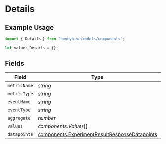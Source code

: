 # Details

## Example Usage

```typescript
import { Details } from "honeyhive/models/components";

let value: Details = {};
```

## Fields

| Field                                                                                                          | Type                                                                                                           | Required                                                                                                       | Description                                                                                                    |
| -------------------------------------------------------------------------------------------------------------- | -------------------------------------------------------------------------------------------------------------- | -------------------------------------------------------------------------------------------------------------- | -------------------------------------------------------------------------------------------------------------- |
| `metricName`                                                                                                   | *string*                                                                                                       | :heavy_minus_sign:                                                                                             | N/A                                                                                                            |
| `metricType`                                                                                                   | *string*                                                                                                       | :heavy_minus_sign:                                                                                             | N/A                                                                                                            |
| `eventName`                                                                                                    | *string*                                                                                                       | :heavy_minus_sign:                                                                                             | N/A                                                                                                            |
| `eventType`                                                                                                    | *string*                                                                                                       | :heavy_minus_sign:                                                                                             | N/A                                                                                                            |
| `aggregate`                                                                                                    | *number*                                                                                                       | :heavy_minus_sign:                                                                                             | N/A                                                                                                            |
| `values`                                                                                                       | *components.Values*[]                                                                                          | :heavy_minus_sign:                                                                                             | N/A                                                                                                            |
| `datapoints`                                                                                                   | [components.ExperimentResultResponseDatapoints](../../models/components/experimentresultresponsedatapoints.md) | :heavy_minus_sign:                                                                                             | N/A                                                                                                            |